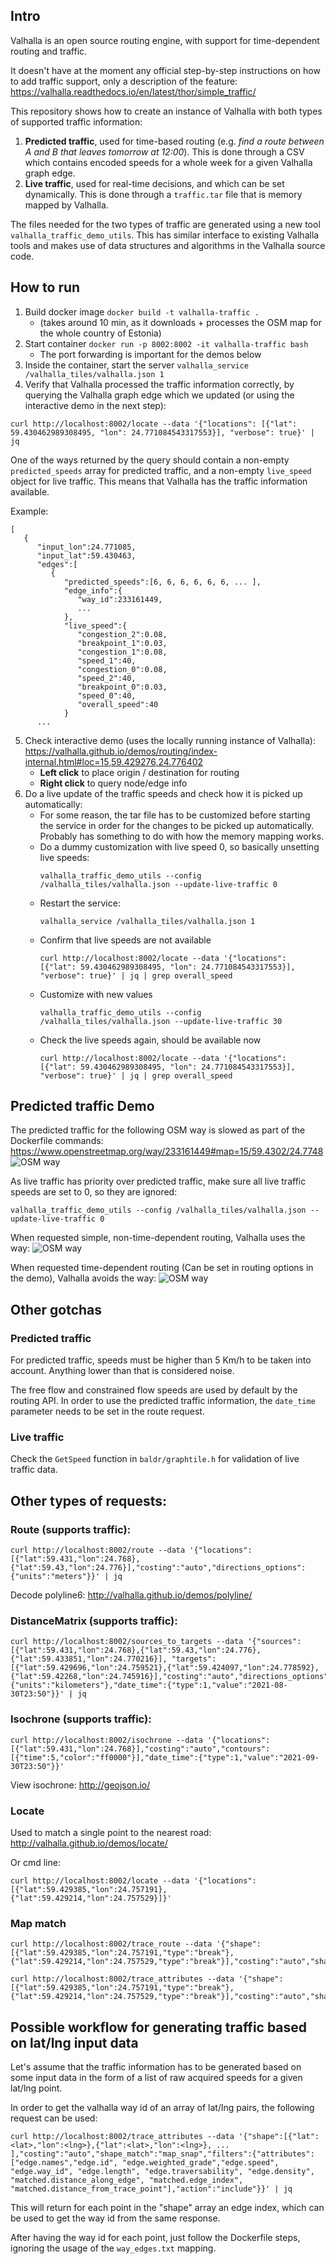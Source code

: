 ## Intro

Valhalla is an open source routing engine, with support for time-dependent routing and traffic. 

It doesn't have at the moment any official step-by-step instructions on how to add traffic support, only a description of the feature: https://valhalla.readthedocs.io/en/latest/thor/simple_traffic/

This repository shows how to create an instance of Valhalla with both types of supported traffic information:
1. __Predicted traffic__, used for time-based routing (e.g. _find a route between A and B that leaves tomorrow at 12:00_). This is done through a CSV which contains encoded speeds for a whole week for a given Valhalla graph edge.
2. __Live traffic__, used for real-time decisions, and which can be set dynamically. This is done through a `traffic.tar` file that is memory mapped by Valhalla.  

The files needed for the two types of traffic are generated using a new tool `valhalla_traffic_demo_utils`.
This has similar interface to existing Valhalla tools and makes use of data structures and algorithms in the Valhalla source code.

## How to run

1. Build docker image `docker build -t valhalla-traffic .`
    * (takes around 10 min, as it downloads + processes the OSM map for the whole country of Estonia)
2. Start container `docker run -p 8002:8002 -it valhalla-traffic bash`
    * The port forwarding is important for the demos below
3. Inside the container, start the server `valhalla_service /valhalla_tiles/valhalla.json 1`
4. Verify that Valhalla processed the traffic information correctly, by querying the Valhalla graph edge which we updated (or using the interactive demo in the next step):
```
curl http://localhost:8002/locate --data '{"locations": [{"lat": 59.430462989308495, "lon": 24.771084543317553}], "verbose": true}' | jq
```
One of the ways returned by the query should contain a non-empty `predicted_speeds` array for predicted traffic, and a non-empty `live_speed` object for live traffic. This means that Valhalla has the traffic information available.

Example:
```
[
   {
      "input_lon":24.771085,
      "input_lat":59.430463,
      "edges":[
         {
            "predicted_speeds":[6, 6, 6, 6, 6, 6, ... ],
            "edge_info":{
               "way_id":233161449,
               ...
            },
            "live_speed":{
               "congestion_2":0.08,
               "breakpoint_1":0.03,
               "congestion_1":0.08,
               "speed_1":40,
               "congestion_0":0.08,
               "speed_2":40,
               "breakpoint_0":0.03,
               "speed_0":40,
               "overall_speed":40
            }
      ...
```
5. Check interactive demo (uses the locally running instance of Valhalla): https://valhalla.github.io/demos/routing/index-internal.html#loc=15,59.429276,24.776402
   * __Left click__ to place origin / destination for routing
   * __Right click__ to query node/edge info
6. Do a live update of the traffic speeds and check how it is picked up automatically:
   * For some reason, the tar file has to be customized before starting the service in order for the changes to be picked up automatically. Probably has something to do with how the memory mapping works.
   * Do a dummy customization with live speed 0, so basically unsetting live speeds:
     ```
     valhalla_traffic_demo_utils --config /valhalla_tiles/valhalla.json --update-live-traffic 0
     ```
   * Restart the service:
      ```
      valhalla_service /valhalla_tiles/valhalla.json 1
      ```
   * Confirm that live speeds are not available 
      ```
     curl http://localhost:8002/locate --data '{"locations": [{"lat": 59.430462989308495, "lon": 24.771084543317553}], "verbose": true}' | jq | grep overall_speed
     ```
   * Customize with new values
     ```
     valhalla_traffic_demo_utils --config /valhalla_tiles/valhalla.json --update-live-traffic 30
     ```
   * Check the live speeds again, should be available now
      ```
     curl http://localhost:8002/locate --data '{"locations": [{"lat": 59.430462989308495, "lon": 24.771084543317553}], "verbose": true}' | jq | grep overall_speed
     ```

## Predicted traffic Demo

The predicted traffic for the following OSM way is slowed as part of the Dockerfile commands: https://www.openstreetmap.org/way/233161449#map=15/59.4302/24.7748
![OSM way](screenshots/osm_way.png?raw=true "OSM way")

As live traffic has priority over predicted traffic, make sure all live traffic speeds are set to 0, so they are ignored:
```
valhalla_traffic_demo_utils --config /valhalla_tiles/valhalla.json --update-live-traffic 0
```

When requested simple, non-time-dependent routing, Valhalla uses the way:
![OSM way](screenshots/without_date_time.png?raw=true "OSM way")

When requested time-dependent routing (Can be set in routing options in the demo), Valhalla avoids the way:
![OSM way](screenshots/with_date_time.png?raw=true "OSM way")

## Other gotchas

### Predicted traffic
For predicted traffic, speeds must be higher than 5 Km/h to be taken into account. 
Anything lower than that is considered noise.

The free flow and constrained flow speeds are used by default by the routing API.
In order to use the predicted traffic information, the `date_time` parameter needs to be set in the route request.  

### Live traffic
Check the `GetSpeed` function in `baldr/graphtile.h` for validation of live traffic data.

## Other types of requests:

### Route (supports traffic):
```
curl http://localhost:8002/route --data '{"locations":[{"lat":59.431,"lon":24.768},{"lat":59.43,"lon":24.776}],"costing":"auto","directions_options":{"units":"meters"}}' | jq
```
Decode polyline6: http://valhalla.github.io/demos/polyline/

### DistanceMatrix (supports traffic):
```
curl http://localhost:8002/sources_to_targets --data '{"sources":[{"lat":59.431,"lon":24.768},{"lat":59.43,"lon":24.776},{"lat":59.433851,"lon":24.770216}], "targets":[{"lat":59.429696,"lon":24.759521},{"lat":59.424097,"lon":24.778592},{"lat":59.42268,"lon":24.745916}],"costing":"auto","directions_options":{"units":"kilometers"},"date_time":{"type":1,"value":"2021-08-30T23:50"}}' | jq
```

### Isochrone (supports traffic):
```
curl http://localhost:8002/isochrone --data '{"locations":[{"lat":59.431,"lon":24.768}],"costing":"auto","contours":[{"time":5,"color":"ff0000"}],"date_time":{"type":1,"value":"2021-09-30T23:50"}}'
```
View isochrone: http://geojson.io/

### Locate
Used to match a single point to the nearest road:
http://valhalla.github.io/demos/locate/

Or cmd line:

```
curl http://localhost:8002/locate --data '{"locations":[{"lat":59.429385,"lon":24.757191},{"lat":59.429214,"lon":24.757529}]}'
```

### Map match

```
curl http://localhost:8002/trace_route --data '{"shape":[{"lat":59.429385,"lon":24.757191,"type":"break"},{"lat":59.429214,"lon":24.757529,"type":"break"}],"costing":"auto","shape_match":"map_snap"}'

curl http://localhost:8002/trace_attributes --data '{"shape":[{"lat":59.429385,"lon":24.757191,"type":"break"},{"lat":59.429214,"lon":24.757529,"type":"break"}],"costing":"auto","shape_match":"map_snap"}'
```

## Possible workflow for generating traffic based on lat/lng input data
Let's assume that the traffic information has to be generated based on some input data in the form of a list of raw acquired speeds for a given lat/lng point.

In order to get the valhalla way id of an array of lat/lng pairs, the following request can be used:
```
curl http://localhost:8002/trace_attributes --data '{"shape":[{"lat":<lat>,"lon":<lng>},{"lat":<lat>,"lon":<lng>}, ... ],"costing":"auto","shape_match":"map_snap","filters":{"attributes":["edge.names","edge.id", "edge.weighted_grade","edge.speed", "edge.way_id", "edge.length", "edge.traversability", "edge.density", "matched.distance_along_edge", "matched.edge_index", "matched.distance_from_trace_point"],"action":"include"}}' | jq
```

This will return for each point in the "shape" array an edge index, which can be used to get the way id from the same response.

After having the way id for each point, just follow the Dockerfile steps, ignoring the usage of the `way_edges.txt` mapping.  
